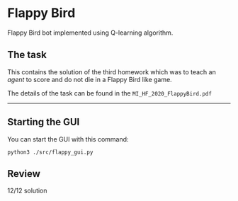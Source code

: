 # Flappy Bird

Flappy Bird bot implemented using Q-learning algorithm.

## The task

This contains the solution of the third homework which was to teach an _agent_ to score and do not die in a Flappy Bird like game.

The details of the task can be found in the `MI_HF_2020_FlappyBird.pdf`

---

## Starting the GUI

You can start the GUI with this command:

```
python3 ./src/flappy_gui.py
```

## Review
12/12 solution
